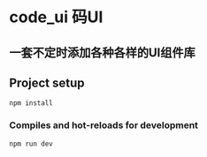 # code_ui 码UI
## 一套不定时添加各种各样的UI组件库

## Project setup
```
npm install
```

### Compiles and hot-reloads for development
```
npm run dev
```
